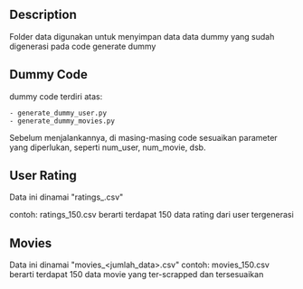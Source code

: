 ## Description

Folder data digunakan untuk menyimpan data data dummy yang sudah digenerasi pada code generate dummy

## Dummy Code
dummy code terdiri atas:

    - generate_dummy_user.py
    - generate_dummy_movies.py
Sebelum menjalankannya, di masing-masing code sesuaikan parameter yang diperlukan, seperti num_user, num_movie, dsb.

## User Rating
Data ini dinamai "ratings_<jumlah data>.csv"

contoh: ratings_150.csv berarti terdapat 150 data rating dari user tergenerasi

## Movies
Data ini dinamai "movies_<jumlah_data>.csv"
contoh: movies_150.csv berarti terdapat 150 data movie yang ter-scrapped dan tersesuaikan
